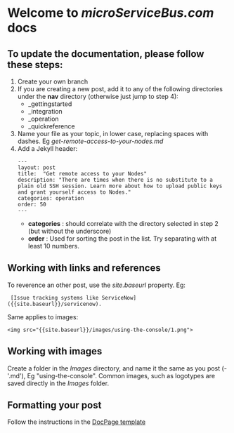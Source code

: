 # Welcome to *microServiceBus.com* docs


## To update the documentation, please follow these steps:
1. Create your own branch
2. If you are creating a new post, add it to any of the following directories under the **nav** directory (otherwise just jump to step 4):
    * _gettingstarted
    * _integration
    * _operation
    * _quickreference
3. Name your file as your topic, in lower case, replacing spaces with dashes. Eg *get-remote-access-to-your-nodes.md*
4. Add a Jekyll header:
    ```
   ---
    layout: post
    title:  "Get remote access to your Nodes"
    description: "There are times when there is no substitute to a plain old SSH session. Learn more about how to upload public keys and grant yourself access to Nodes."
    categories: operation
    order: 50
    ---
    ```
    * **categories** : should correlate with the directory selected in step 2 (but without the underscore)
    * **order** : Used for sorting the post in the list. Try separating with at least 10 numbers.

## Working with links and references
To reverence an other post, use the *site.baseurl* property. Eg:
```
 [Issue tracking systems like ServiceNow]({{site.baseurl}}/servicenow).
```
Same applies to images:
```
<img src="{{site.baseurl}}/images/using-the-console/1.png">
```

## Working with images
Create a folder in the *Images* directory, and name it the same as you post (-'.md'), Eg "using-the-console". Common images, such as logotypes are saved directly in the *Images* folder.

## Formatting your post
Follow the instructions in the [DocPage template](/DocsPage-Template.md)